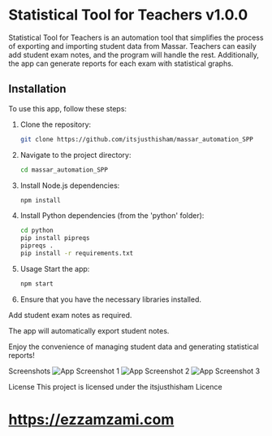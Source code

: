 # Statistical Tool for Teachers v1.0.0

Statistical Tool for Teachers is an automation tool that simplifies the process of exporting and importing student data from Massar. Teachers can easily add student exam notes, and the program will handle the rest. Additionally, the app can generate reports for each exam with statistical graphs.

## Installation

To use this app, follow these steps:

1. Clone the repository:

   ```bash
   git clone https://github.com/itsjusthisham/massar_automation_SPP

2. Navigate to the project directory:
   
   ```bash
   cd massar_automation_SPP
   
3. Install Node.js dependencies:
   
    ```bash
    npm install

3. Install Python dependencies (from the 'python' folder):

    ```bash
    cd python
    pip install pipreqs
    pipreqs .
    pip install -r requirements.txt
    
4. Usage
Start the app:

    ```bash
    npm start
    
5. Ensure that you have the necessary libraries installed.

Add student exam notes as required.

The app will automatically export student notes.

Enjoy the convenience of managing student data and generating statistical reports!

Screenshots
![App Screenshot 1](https://i.ibb.co/1zNBBr6/1.png)
![App Screenshot 2](https://i.ibb.co/5KzH7sT/2.png)
![App Screenshot 3](https://i.ibb.co/Wp8dk8L/3.png)

License
This project is licensed under the itsjusthisham Licence

# https://ezzamzami.com
